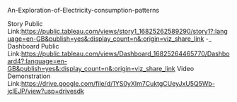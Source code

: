  An-Exploration-of-Electricity-consumption-patterns

Story Public Link:https://public.tableau.com/views/story1_16825262589290/story1?:language=en-GB&publish=yes&:display_count=n&:origin=viz_share_link
-_
Dashboard Public Link:https://public.tableau.com/views/Dashboard_16825264465770/Dashboard4?:language=en-GB&publish=yes&:display_count=n&:origin=viz_share_link
Video Demonstration Link:https://drive.google.com/file/d/1YS0yXIm7CuktgCUeyJxU5Q5Wb-jclEJP/view?usp=drivesdk
